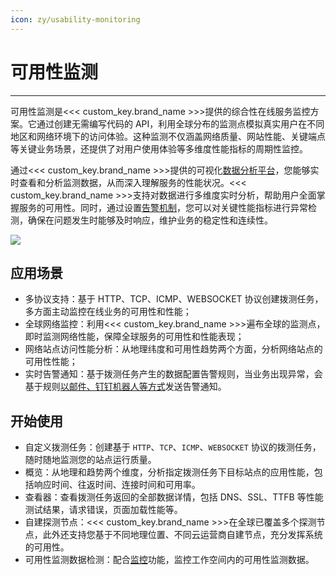 ```yaml
---
icon: zy/usability-monitoring
---
```

# 可用性监测
---

可用性监测是<<< custom_key.brand_name >>>提供的综合性在线服务监控方案。它通过创建无需编写代码的 API，利用全球分布的监测点模拟真实用户在不同地区和网络环境下的访问体验。这种监测不仅涵盖网络质量、网站性能、关键端点等关键业务场景，还提供了对用户使用体验等多维度性能指标的周期性监控。

通过<<< custom_key.brand_name >>>提供的可视化[数据分析平台](../scene/index.md)，您能够实时查看和分析监测数据，从而深入理解服务的性能状况。<<< custom_key.brand_name >>>支持对数据进行多维度实时分析，帮助用户全面掌握服务的可用性。同时，通过设置[告警机制](../monitoring/alert-setting.md)，您可以对关键性能指标进行异常检测，确保在问题发生时能够及时响应，维护业务的稳定性和连续性。

![](img/image_2.png)

## 应用场景

- 多协议支持：基于 HTTP、TCP、ICMP、WEBSOCKET 协议创建拨测任务，多方面主动监控在线业务的可用性和性能；
- 全球网络监控：利用<<< custom_key.brand_name >>>遍布全球的监测点，即时监测网络性能，保障全球服务的可用性和性能表现；
- 网络站点访问性能分析：从地理纬度和可用性趋势两个方面，分析网络站点的可用性性能；  
- 实时告警通知：基于拨测任务产生的数据配置告警规则，当业务出现异常，会基于规则[以邮件、钉钉机器人等方式](../monitoring/notify-object.md)发送告警通知。

## 开始使用

- 自定义拨测任务：创建基于 `HTTP`、`TCP`、`ICMP`、`WEBSOCKET` 协议的拨测任务，随时随地监测您的站点运行质量。
- 概览：从地理和趋势两个维度，分析指定拨测任务下目标站点的应用性能，包括响应时间、往返时间、连接时间和可用率。
- 查看器：查看拨测任务返回的全部数据详情，包括 DNS、SSL、TTFB 等性能测试结果，请求错误，页面加载性能等。
- 自建探测节点：<<< custom_key.brand_name >>>在全球已覆盖多个探测节点，此外还支持您基于不同地理位置、不同云运营商自建节点，充分发挥系统的可用性。
- 可用性监测数据检测：配合[监控](../monitoring/index.md)功能，监控工作空间内的可用性监测数据。
